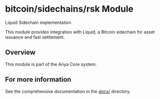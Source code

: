 # bitcoin/sidechains/rsk Module

Liquid Sidechain implementation

This module provides integration with Liquid, a Bitcoin sidechain
for asset issuance and fast settlement.

## Overview

This module is part of the Anya Core system.

## For more information

See the comprehensive documentation in the [docs/](../../../docs/) directory.
